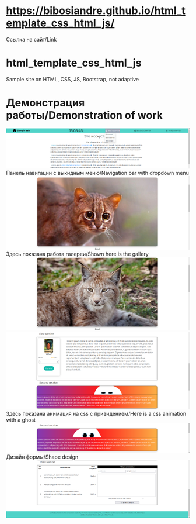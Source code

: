 # https://bibosiandre.github.io/html_template_css_html_js/
Ссылка на сайт/Link

# html_template_css_html_js
Sample site on HTML, CSS, JS, Bootstrap, not adaptive

# Демонстрация работы/Demonstration of work
![Одностраничный сайт с разными свойстами](https://github.com/Bibosiandre/html_template_css_html_js/blob/main/demo/1.png)
Панель навигации с выкидным меню/Navigation bar with dropdown menu
![Демонстрация работы галереи](https://github.com/Bibosiandre/html_template_css_html_js/blob/main/demo/2.png)
Здесь показана работа галереи/Shown here is the gallery
![](https://github.com/Bibosiandre/html_template_css_html_js/blob/main/demo/3.png)
![](https://github.com/Bibosiandre/html_template_css_html_js/blob/main/demo/4.png)
Здесь показана анимация на css с привидением/Here is a css animation with a ghost
![](https://github.com/Bibosiandre/html_template_css_html_js/blob/main/demo/5.png)
Дизайн формы/Shape design
![](https://github.com/Bibosiandre/html_template_css_html_js/blob/main/demo/6.png)
